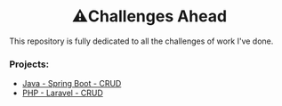 <div align="center">
  <h1>⚠️Challenges Ahead</h1>
</div>
This repository is fully dedicated to all the challenges of work I've done. 

### Projects:
- [Java - Spring Boot - CRUD](https://github.com/igorjcqs/Challenges/tree/Spring-Boot-CRUD)
- [PHP - Laravel - CRUD](https://github.com/igorjcqs/Challenges/tree/PHP-Laravel-CRUD)
